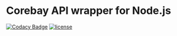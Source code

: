 # Corebay API wrapper for Node.js

[![Codacy Badge](https://app.codacy.com/project/badge/Grade/d30226cf690c416fbb0686a4753313ea)](https://www.codacy.com/manual/Mehavoid/corebay)
[![license](https://img.shields.io/badge/license-MIT-blue.svg)](https://github.com/Mehavoid/corebay/blob/master/LICENSE)
